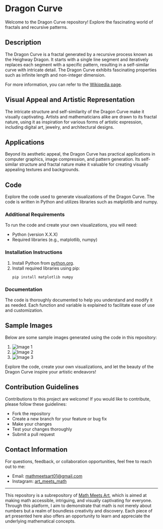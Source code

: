 # Dragon Curve

Welcome to the Dragon Curve repository! Explore the fascinating world of fractals and recursive patterns.

## Description

The Dragon Curve is a fractal generated by a recursive process known as the Heighway Dragon. It starts with a single line segment and iteratively replaces each segment with a specific pattern, resulting in a self-similar curve with intricate detail. The Dragon Curve exhibits fascinating properties such as infinite length and non-integer dimension.

For more information, you can refer to the [Wikipedia page](https://en.wikipedia.org/wiki/Dragon_curve).

## Visual Appeal and Artistic Representation

The intricate structure and self-similarity of the Dragon Curve make it visually captivating. Artists and mathematicians alike are drawn to its fractal nature, using it as inspiration for various forms of artistic expression, including digital art, jewelry, and architectural designs.

## Applications

Beyond its aesthetic appeal, the Dragon Curve has practical applications in computer graphics, image compression, and pattern generation. Its self-similar structure and fractal nature make it valuable for creating visually appealing textures and backgrounds.

## Code

Explore the code used to generate visualizations of the Dragon Curve. The code is written in Python and utilizes libraries such as matplotlib and numpy.

### Additional Requirements

To run the code and create your own visualizations, you will need:

- Python (version X.X.X)
- Required libraries (e.g., matplotlib, numpy)

### Installation Instructions

1. Install Python from [python.org](https://www.python.org/downloads/).
2. Install required libraries using pip:
    ```
    pip install matplotlib numpy
    ```

### Documentation

The code is thoroughly documented to help you understand and modify it as needed. Each function and variable is explained to facilitate ease of use and customization.

## Sample Images

Below are some sample images generated using the code in this repository:

1. ![Image 1](image1.png)
2. ![Image 2](image2.png)
3. ![Image 3](image3.png)

Explore the code, create your own visualizations, and let the beauty of the Dragon Curve inspire your artistic endeavors!

## Contribution Guidelines

Contributions to this project are welcome! If you would like to contribute, please follow these guidelines:
- Fork the repository
- Create a new branch for your feature or bug fix
- Make your changes
- Test your changes thoroughly
- Submit a pull request

## Contact Information

For questions, feedback, or collaboration opportunities, feel free to reach out to me:
- Email: mathmeetsart01@gmail.com
- Instagram: [art_meets_math](https://www.instagram.com/art_meets_math/)

---

This repository is a subrepository of [Math Meets Art](https://www.instagram.com/art_meets_math/), which is aimed at making math accessible, intriguing, and visually captivating for everyone. Through this platform, I aim to demonstrate that math is not merely about numbers but a realm of boundless creativity and discovery. Each piece of art presented here also offers an opportunity to learn and appreciate the underlying mathematical concepts.
